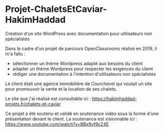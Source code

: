 # Projet-ChaletsEtCaviar-HakimHaddad
Création d'un site WordPress avec documentation pour utilisateurs non spécialistes

Dans le cadre d'un projet de parcours OpenClassrooms réalisé en 2019, il m'a fallu :
- sélectionner un thème Wordpress adapté aux besoins du client
- adapter un thème Wordpress pour respecter les exigences du client
- rédiger une documentation à l'intention d'utilisateurs non spécialistes

Le client était une agence immobilière de Courchevel qui voulait un site pour promouvoir
la vente et la location de ses chalets.

Le site que j'ai réalisé est consultable ici : https://hakimhaddad-projets.fr/chalets-et-caviar

Ce projet a été soutenu et validé en soutenance vidéo sous la forme d'une présentation 
devant le client. 
La soutenance est visionnable ici : https://www.youtube.com/watch?v=BBx9vf9cZ4E
